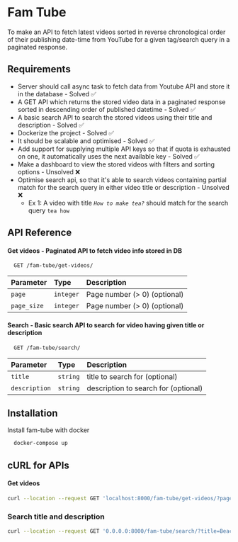 
# Fam Tube

To make an API to fetch latest videos sorted in reverse chronological order of their publishing date-time from YouTube for a given tag/search query in a paginated response.

## Requirements
- Server should call async task to fetch data from Youtube API and store it in the database - Solved ✅
- A GET API which returns the stored video data in a paginated response sorted in descending order of published datetime - Solved ✅
- A basic search API to search the stored videos using their title and description - Solved ✅
- Dockerize the project - Solved ✅
- It should be scalable and optimised - Solved ✅
- Add support for supplying multiple API keys so that if quota is exhausted on one, it automatically uses the next available key - Solved ✅
- Make a dashboard to view the stored videos with filters and sorting options - Unsolved ❌
- Optimise search api, so that it's able to search videos containing partial match for the search query in either video title or description - Unsolved ❌
    - Ex 1: A video with title *`How to make tea?`* should match for the search query `tea how`


## API Reference

#### Get videos - Paginated API to fetch video info stored in DB

```http
  GET /fam-tube/get-videos/
```

| Parameter | Type     | Description                           |
| :-------- | :------- | :---------------------------------    |
|  `page`   |`integer` |    Page number (> 0)  (optional)      |
|`page_size`| `integer`|    Page number (> 0)  (optional)      |


#### Search - Basic search API to search for video having given title or description

```http
  GET /fam-tube/search/
```

| Parameter   | Type      |     Description                          |
| :--------   | :-------  | :-------------------------------------   |
|  `title`    | `string`  |    title to search for   (optional)      |
|`description`| `string`  |    description to search for  (optional) |


## Installation

Install fam-tube with docker

```bash
  docker-compose up
```
    
## cURL for APIs

#### Get videos

```bash
curl --location --request GET 'localhost:8000/fam-tube/get-videos/?page=1&page_size=5'
```

### Search title and description

```bash
curl --location --request GET '0.0.0.0:8000/fam-tube/search/?title=Beach Handball Girls Super Attacks Slow Motion&description=vvvv'
```

